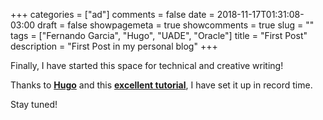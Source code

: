 +++
categories = ["ad"]
comments = false
date = 2018-11-17T01:31:08-03:00
draft = false
showpagemeta = true
showcomments = true
slug = ""
tags = ["Fernando Garcia", "Hugo", "UADE", "Oracle"]
title = "First Post"
description = "First Post in my personal blog"
+++


Finally, I have started this space for technical and creative writing!

Thanks to [**Hugo**](https://gohugo.io/) and this [**excellent tutorial**](https://opensource.com/article/18/3/start-blog-30-minutes-hugo), I have set it up in record time.

Stay tuned!

